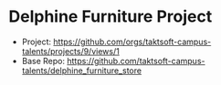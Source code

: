 # Delphine Furniture Project

- Project: https://github.com/orgs/taktsoft-campus-talents/projects/9/views/1
- Base Repo: https://github.com/taktsoft-campus-talents/delphine_furniture_store
